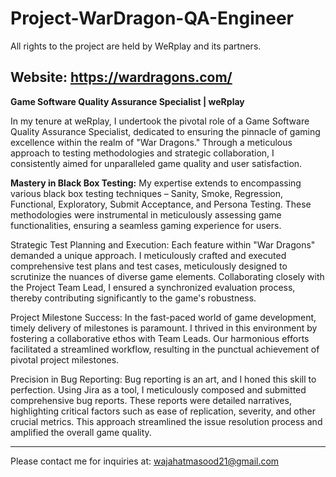 # Project-WarDragon-QA-Engineer
All rights to the project are held by WeRplay and its partners.

Website: https://wardragons.com/
---------------------------------------------------
**Game Software Quality Assurance Specialist | weRplay**

In my tenure at weRplay, I undertook the pivotal role of a Game Software Quality Assurance Specialist, dedicated to ensuring the pinnacle of gaming excellence within the realm of "War Dragons." Through a meticulous approach to testing methodologies and strategic collaboration, I consistently aimed for unparalleled game quality and user satisfaction.

**Mastery in Black Box Testing:**
My expertise extends to encompassing various black box testing techniques – Sanity, Smoke, Regression, Functional, Exploratory, Submit Acceptance, and Persona Testing. These methodologies were instrumental in meticulously assessing game functionalities, ensuring a seamless gaming experience for users.

Strategic Test Planning and Execution:
Each feature within "War Dragons" demanded a unique approach. I meticulously crafted and executed comprehensive test plans and test cases, meticulously designed to scrutinize the nuances of diverse game elements. Collaborating closely with the Project Team Lead, I ensured a synchronized evaluation process, thereby contributing significantly to the game's robustness.

Project Milestone Success:
In the fast-paced world of game development, timely delivery of milestones is paramount. I thrived in this environment by fostering a collaborative ethos with Team Leads. Our harmonious efforts facilitated a streamlined workflow, resulting in the punctual achievement of pivotal project milestones.

Precision in Bug Reporting:
Bug reporting is an art, and I honed this skill to perfection. Using Jira as a tool, I meticulously composed and submitted comprehensive bug reports. These reports were detailed narratives, highlighting critical factors such as ease of replication, severity, and other crucial metrics. This approach streamlined the issue resolution process and amplified the overall game quality.

------------------------------------------------------------
Please contact me for inquiries at: wajahatmasood21@gmail.com

